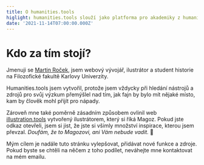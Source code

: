 ```yaml
---
title: O humanities.tools
higlight: humanities.tools slouží jako platforma pro akademiky z humanitních oborů, která má usnadnit hledání nástrojů pro jejich výzkum.
date: '2021-11-14T07:00:00.000Z'
---
```


# Kdo za tím stojí?

Jmenuji se [Martin Roček](https://rocek.dev), jsem webový vývojář, ilustrátor a student historie na Filozofické fakultě Karlovy Univerzity.

Humanities.tools jsem vytvořil, protože jsem vždycky při hledání nástrojů a zdrojů pro svůj výzkum přemýšlel nad tím, jak fajn by bylo mít nějaké místo, kam by člověk mohl přijít pro nápady.

Zároveň mne také poměrně zásadním způsobem ovlinil web [illustration.tools](https://illustration.tools/) vytvořený ilustrátorem, který si říká Magoz. Pokud jste odkaz
otevřeli, jsem si jist, že jste si všimly množství inspirace, kterou jsem převzal. _Doufám, že to Magozovi, ani Vám nebude vadit._ 🙂

Mým cílem je nadále tuto stránku vylepšovat, přidávat nové funkce a zdroje. Pokud byste se chtěli na něčem z toho podílet, neváhejte mne kontaktovat na mém emailu.
